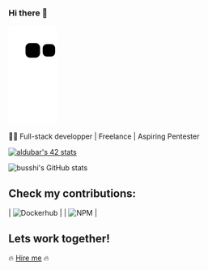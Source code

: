 ### Hi there 👋

![snake gif](https://github.com/SingularisArt/SingularisArt/blob/output/github-contribution-grid-snake.svg)

👨‍💻 Full-stack developper | Freelance | Aspiring Pentester

[![aldubar's 42 stats](https://badge42.vercel.app/api/v2/cl1p4dvqu002109k1x3fvx39n/stats?cursusId=21&coalitionId=48)](https://github.com/JaeSeoKim/badge42)

![busshi's GitHub stats](https://github-readme-stats.vercel.app/api?username=busshi&show_icons=true&theme=gruvbox)


Check my contributions:
---

| ![[Dockerhub](https://hub.docker.com/u/busshi)](https://img.icons8.com/fluency/48/null/docker.png") |
| ![[NPM](https://www.npmjs.com/search?q=busshi)](https://img.icons8.com/color/48/null/npm.png) |


Lets work together!
---
🔥 [Hire me](https://www.malt.fr/profile/alexandredubar) 🔥
